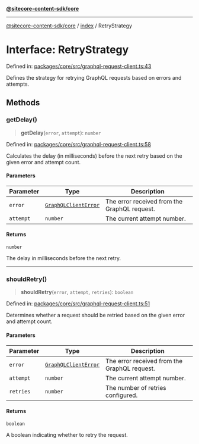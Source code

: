 [**@sitecore-content-sdk/core**](../../README.md)

***

[@sitecore-content-sdk/core](../../README.md) / [index](../README.md) / RetryStrategy

# Interface: RetryStrategy

Defined in: [packages/core/src/graphql-request-client.ts:43](https://github.com/Sitecore/xmc-jss-dev/blob/7d08f3848ecc646e56af22ef11f8adc934af98c7/packages/core/src/graphql-request-client.ts#L43)

Defines the strategy for retrying GraphQL requests based on errors and attempts.

## Methods

### getDelay()

> **getDelay**(`error`, `attempt`): `number`

Defined in: [packages/core/src/graphql-request-client.ts:58](https://github.com/Sitecore/xmc-jss-dev/blob/7d08f3848ecc646e56af22ef11f8adc934af98c7/packages/core/src/graphql-request-client.ts#L58)

Calculates the delay (in milliseconds) before the next retry based on the given error and attempt count.

#### Parameters

| Parameter | Type | Description |
| ------ | ------ | ------ |
| `error` | [`GraphQLClientError`](../../graphql/type-aliases/GraphQLClientError.md) | The error received from the GraphQL request. |
| `attempt` | `number` | The current attempt number. |

#### Returns

`number`

The delay in milliseconds before the next retry.

***

### shouldRetry()

> **shouldRetry**(`error`, `attempt`, `retries`): `boolean`

Defined in: [packages/core/src/graphql-request-client.ts:51](https://github.com/Sitecore/xmc-jss-dev/blob/7d08f3848ecc646e56af22ef11f8adc934af98c7/packages/core/src/graphql-request-client.ts#L51)

Determines whether a request should be retried based on the given error and attempt count.

#### Parameters

| Parameter | Type | Description |
| ------ | ------ | ------ |
| `error` | [`GraphQLClientError`](../../graphql/type-aliases/GraphQLClientError.md) | The error received from the GraphQL request. |
| `attempt` | `number` | The current attempt number. |
| `retries` | `number` | The number of retries configured. |

#### Returns

`boolean`

A boolean indicating whether to retry the request.
